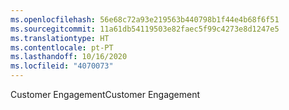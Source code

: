 ```yaml
---
ms.openlocfilehash: 56e68c72a93e219563b440798b1f44e4b68f6f51
ms.sourcegitcommit: 11a61db54119503e82faec5f99c4273e8d1247e5
ms.translationtype: HT
ms.contentlocale: pt-PT
ms.lasthandoff: 10/16/2020
ms.locfileid: "4070073"
---
```

<span data-ttu-id="85385-101">Customer Engagement</span><span class="sxs-lookup"><span data-stu-id="85385-101">Customer Engagement</span></span>
